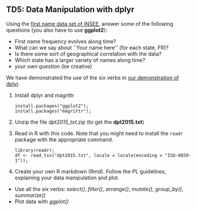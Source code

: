 ## TD5: Data Manipulation with dplyr

Using the [first name data
set of INSEE](https://www.insee.fr/fr/statistiques/fichier/2540004/dpt2015_txt.zip), answer some of the following questions (you also have to use
**ggplot2**):

- First name frequency evolves along time?
- What can we say about ``Your name here'' (for each state, FR)?
- Is there some sort of geographical correlation with the data?
- Which state has a larger variety of names along time?
- _your own question_ (be creative)

We have demonstrated the use of the six verbs in [our demonstration of
dplyr](./TD5/TD5.Rmd).

1. Install dplyr and magrittr

   ```
   install.packages("ggplot2");
   install.packages("magrittr");
   ```



3. Unzip the file _dpt2015_txt.zip_ (to get the **dpt2015.txt**)

4. Read in R with this code. Note that you might need to
install the `readr` package with the appropriate command.

   ```
   library(readr);
   df <- read_tsv("dpt2015.txt", locale = locale(encoding = "ISO-8859-1"));
   ```

4. Create your own R markdown (Rmd). Follow the PL guidelines,
explaining your data manipulation and plot.
  - Use all the six verbs: _select()_, _filter()_, _arrange()_, _mutate()_, _group_by()_, _summarize()_
  - Plot data with _ggplot()_


